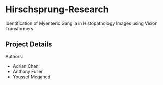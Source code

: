 # Hirschsprung-Research
Identification of Myenteric Ganglia in Histopathology Images using Vision Transformers

## Project Details
Authors:
* Adrian Chan
* Anthony Fuller
* Youssef Megahed

